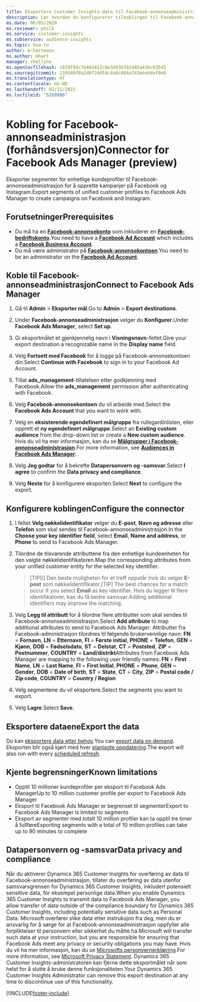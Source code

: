 ```yaml
---
title: Eksportere Customer Insights-data til Facebook-annonseadministrasjon
description: Lær hvordan du konfigurerer tilkoblingen til Facebook-annonseadministrasjon.
ms.date: 06/05/2020
ms.reviewer: philk
ms.service: customer-insights
ms.subservice: audience-insights
ms.topic: how-to
author: m-hartmann
ms.author: mhart
manager: shellyha
ms.openlocfilehash: c839f9dc7e403412c0e3d936392d45a43bc63545
ms.sourcegitcommit: 139548f8a2d0f24d54c4a6c404a743eeeb8ef8e0
ms.translationtype: HT
ms.contentlocale: nb-NO
ms.lasthandoff: 02/15/2021
ms.locfileid: "5269986"
---
```

# <a name="connector-for-facebook-ads-manager-preview"></a><span data-ttu-id="83a6a-103">Kobling for Facebook-annonseadministrasjon (forhåndsversjon)</span><span class="sxs-lookup"><span data-stu-id="83a6a-103">Connector for Facebook Ads Manager (preview)</span></span>

<span data-ttu-id="83a6a-104">Eksporter segmenter for enhetlige kundeprofiler til Facebook-annonseadministrasjon for å opprette kampanjer på Facebook og Instagram.</span><span class="sxs-lookup"><span data-stu-id="83a6a-104">Export segments of unified customer profiles to Facebook Ads Manager to create campaigns on Facebook and Instagram.</span></span>

## <a name="prerequisites"></a><span data-ttu-id="83a6a-105">Forutsetninger</span><span class="sxs-lookup"><span data-stu-id="83a6a-105">Prerequisites</span></span>

- <span data-ttu-id="83a6a-106">Du må ha en [**Facebook-annonsekonto**](https://www.facebook.com/business/learn/lessons/step-by-step-ads-manager-account) som inkluderer en [**Facebook-bedriftskonto**](https://business.facebook.com/).</span><span class="sxs-lookup"><span data-stu-id="83a6a-106">You need to have a [**Facebook Ad Account**](https://www.facebook.com/business/learn/lessons/step-by-step-ads-manager-account) which includes a [**Facebook Business Account**](https://business.facebook.com/).</span></span>
- <span data-ttu-id="83a6a-107">Du må være administrator på [**Facebook-annonsekontoen**](https://www.facebook.com/business/learn/lessons/step-by-step-ads-manager-account).</span><span class="sxs-lookup"><span data-stu-id="83a6a-107">You need to be an administrator on the [**Facebook Ad Account**](https://www.facebook.com/business/learn/lessons/step-by-step-ads-manager-account).</span></span>

## <a name="connect-to-facebook-ads-manager"></a><span data-ttu-id="83a6a-108">Koble til Facebook-annonseadministrasjon</span><span class="sxs-lookup"><span data-stu-id="83a6a-108">Connect to Facebook Ads Manager</span></span>

1. <span data-ttu-id="83a6a-109">Gå til **Admin** > **Eksporter mål**.</span><span class="sxs-lookup"><span data-stu-id="83a6a-109">Go to **Admin** > **Export destinations**.</span></span>

1. <span data-ttu-id="83a6a-110">Under **Facebook-annonseadministrasjon** velger du **Konfigurer**.</span><span class="sxs-lookup"><span data-stu-id="83a6a-110">Under **Facebook Ads Manager**, select **Set up**.</span></span>

1. <span data-ttu-id="83a6a-111">Gi eksportmålet et gjenkjennelig navn i **Visningsnavn**-feltet.</span><span class="sxs-lookup"><span data-stu-id="83a6a-111">Give your export destination a recognizable name in the **Display name** field.</span></span>

1. <span data-ttu-id="83a6a-112">Velg **Fortsett med Facebook** for å logge på Facebook-annonsekontoen din.</span><span class="sxs-lookup"><span data-stu-id="83a6a-112">Select **Continue with Facebook** to sign in to your Facebook Ad Account.</span></span>

1. <span data-ttu-id="83a6a-113">Tillat **ads_management**-tillatelsen etter godkjenning med Facebook.</span><span class="sxs-lookup"><span data-stu-id="83a6a-113">Allow the **ads_management** permission after authenticating with Facebook.</span></span>

1. <span data-ttu-id="83a6a-114">Velg **Facebook-annonsekontoen** du vil arbeide med.</span><span class="sxs-lookup"><span data-stu-id="83a6a-114">Select the **Facebook Ads Account** that you want to work with.</span></span>

1. <span data-ttu-id="83a6a-115">Velg en **eksisterende egendefinert målgruppe** fra rullegardinlisten, eller opprett et **ny egendefinert målgruppe**.</span><span class="sxs-lookup"><span data-stu-id="83a6a-115">Select an **Existing custom audience** from the drop-down list or create a **New custom audience**.</span></span> <span data-ttu-id="83a6a-116">Hvis du vil ha mer informasjon, kan du se [**Målgrupper i Facebook-annonseadministrasjon**](https://www.facebook.com/business/help/744354708981227?id=2469097953376494).</span><span class="sxs-lookup"><span data-stu-id="83a6a-116">For more information, see [**Audiences in Facebook Ads Manager**](https://www.facebook.com/business/help/744354708981227?id=2469097953376494).</span></span>

1. <span data-ttu-id="83a6a-117">Velg **Jeg godtar** for å bekrefte **Datapersonvern og -samsvar**.</span><span class="sxs-lookup"><span data-stu-id="83a6a-117">Select **I agree** to confirm the **Data privacy and compliance**.</span></span>

1. <span data-ttu-id="83a6a-118">Velg **Neste** for å konfigurere eksporten.</span><span class="sxs-lookup"><span data-stu-id="83a6a-118">Select **Next** to configure the export.</span></span>

## <a name="configure-the-connector"></a><span data-ttu-id="83a6a-119">Konfigurere koblingen</span><span class="sxs-lookup"><span data-stu-id="83a6a-119">Configure the connector</span></span>

1. <span data-ttu-id="83a6a-120">I feltet **Velg nøkkelidentifikator** velger du **E-post**, **Navn og adresse** eller **Telefon** som skal sendes til Facebook-annonseadministrasjon.</span><span class="sxs-lookup"><span data-stu-id="83a6a-120">In the **Choose your key identifier field**, select **Email**, **Name and address**, or **Phone** to send to Facebook Ads Manager.</span></span>

1. <span data-ttu-id="83a6a-121">Tilordne de tilsvarende attributtene fra den enhetlige kundeenheten for den valgte nøkkelidentifikatoren.</span><span class="sxs-lookup"><span data-stu-id="83a6a-121">Map the corresponding attributes from your unified customer entity for the selected key identifier.</span></span>
   > <span data-ttu-id="83a6a-122">[TIPS] Den beste muligheten for et treff oppstår hvis du velger **E-post** som nøkkelidentifikator.</span><span class="sxs-lookup"><span data-stu-id="83a6a-122">[TIP] The best chances for a match occur if you select **Email** as key identifier.</span></span> <span data-ttu-id="83a6a-123">Hvis du legger til flere identifikatorer, kan du få bedre samsvar.</span><span class="sxs-lookup"><span data-stu-id="83a6a-123">Adding additional identifiers may improve the matching.</span></span>

1. <span data-ttu-id="83a6a-124">Velg **Legg til attributt** for å tilordne flere attributter som skal sendes til Facebook-annonseadministrasjon.</span><span class="sxs-lookup"><span data-stu-id="83a6a-124">Select **Add attribute** to map additional attributes to send to Facebook Ads Manager.</span></span> <span data-ttu-id="83a6a-125">Attributter fra Facebook-administrasjon tilordnes til følgende brukervennlige navn: **FN** = **Fornavn**, **LN** = **Etternavn**, **FI** = **Første initial**, **PHONE** = **Telefon**, **GEN** = **Kjønn**, **DOB** = **Fødselsdato**, **ST** = **Delstat**, **CT** = **Poststed**, **ZIP** = **Postnummer**, **COUNTRY** = **Land/distrikt**</span><span class="sxs-lookup"><span data-stu-id="83a6a-125">Attributes from Facebook Ads Manager are mapping to the following user friendly names: **FN** = **First Name**, **LN** = **Last Name**, **FI** = **First Initial**, **PHONE** = **Phone**, **GEN** = **Gender**, **DOB** = **Date of birth**, **ST** = **State**, **CT** = **City**, **ZIP** = **Postal code / Zip code**, **COUNTRY** = **Country / Region**</span></span>

1. <span data-ttu-id="83a6a-126">Velg segmentene du vil eksportere.</span><span class="sxs-lookup"><span data-stu-id="83a6a-126">Select the segments you want to export.</span></span>

1. <span data-ttu-id="83a6a-127">Velg **Lagre**.</span><span class="sxs-lookup"><span data-stu-id="83a6a-127">Select **Save**.</span></span>

## <a name="export-the-data"></a><span data-ttu-id="83a6a-128">Eksportere dataene</span><span class="sxs-lookup"><span data-stu-id="83a6a-128">Export the data</span></span>

<span data-ttu-id="83a6a-129">Du kan [eksportere data etter behov](export-destinations.md).</span><span class="sxs-lookup"><span data-stu-id="83a6a-129">You can [export data on demand](export-destinations.md).</span></span> <span data-ttu-id="83a6a-130">Eksporten blir også kjørt med hver [planlagte oppdatering](system.md#schedule-tab).</span><span class="sxs-lookup"><span data-stu-id="83a6a-130">The export will also run with every [scheduled refresh](system.md#schedule-tab).</span></span>

## <a name="known-limitations"></a><span data-ttu-id="83a6a-131">Kjente begrensninger</span><span class="sxs-lookup"><span data-stu-id="83a6a-131">Known limitations</span></span>

- <span data-ttu-id="83a6a-132">Opptil 10 millioner kundeprofiler per eksport til Facebook Ads Manager</span><span class="sxs-lookup"><span data-stu-id="83a6a-132">Up to 10 million customer profile per export to Facebook Ads Manager</span></span> 
- <span data-ttu-id="83a6a-133">Eksport til Facebook Ads Manager er begrenset til segmenter</span><span class="sxs-lookup"><span data-stu-id="83a6a-133">Export to Facebook Ads Manager is limited to segments</span></span>
- <span data-ttu-id="83a6a-134">Eksport av segmenter med totalt 10 million profiler kan ta opptil tre timer å fullføre</span><span class="sxs-lookup"><span data-stu-id="83a6a-134">Exporting segments with a total of 10 million profiles can take up to 90 minutes to complete</span></span>

## <a name="data-privacy-and-compliance"></a><span data-ttu-id="83a6a-135">Datapersonvern og -samsvar</span><span class="sxs-lookup"><span data-stu-id="83a6a-135">Data privacy and compliance</span></span>

<span data-ttu-id="83a6a-136">Når du aktiverer Dynamics 365 Customer Insights for overføring av data til Facebook-annonseadministrasjon, tillater du overføring av data utenfor samsvarsgrensen for Dynamics 365 Customer Insights, inkludert potensielt sensitive data, for eksempel personlige data.</span><span class="sxs-lookup"><span data-stu-id="83a6a-136">When you enable Dynamics 365 Customer Insights to transmit data to Facebook Ads Manager, you allow transfer of data outside of the compliance boundary for Dynamics 365 Customer Insights, including potentially sensitive data such as Personal Data.</span></span> <span data-ttu-id="83a6a-137">Microsoft overfører slike data etter instruksjon fra deg, men du er ansvarlig for å sørge for at Facebook-annonseadministrasjon oppfyller alle forpliktelser til personvern eller sikkerhet du måtte ha.</span><span class="sxs-lookup"><span data-stu-id="83a6a-137">Microsoft will transfer such data at your instruction, but you are responsible for ensuring that Facebook Ads meet any privacy or security obligations you may have.</span></span> <span data-ttu-id="83a6a-138">Hvis du vil ha mer informasjon, kan du se [Microsofts personvernerklæring](https://go.microsoft.com/fwlink/?linkid=396732).</span><span class="sxs-lookup"><span data-stu-id="83a6a-138">For more information, see [Microsoft Privacy Statement](https://go.microsoft.com/fwlink/?linkid=396732).</span></span>
<span data-ttu-id="83a6a-139">Dynamics 365 Customer Insights-administratoren kan fjerne dette eksportmålet når som helst for å slutte å bruke denne funksjonaliteten.</span><span class="sxs-lookup"><span data-stu-id="83a6a-139">Your Dynamics 365 Customer Insights Administrator can remove this export destination at any time to discontinue use of this functionality.</span></span>


[!INCLUDE[footer-include](../includes/footer-banner.md)]